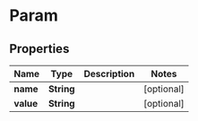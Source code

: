 
# Param

## Properties
| Name      | Type       | Description | Notes      |
|-----------|------------|-------------|------------|
| **name**  | **String** |             | [optional] |
| **value** | **String** |             | [optional] |



